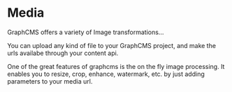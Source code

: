 # Media

GraphCMS offers a variety of Image transformations...

You can upload any kind of file to your GraphCMS project, and make the urls availabe through your content api.


One of the great features of graphcms is the on the fly image processing. It enables you to resize, crop, enhance, watermark,  etc. by just adding parameters to your media url.
